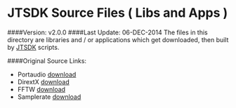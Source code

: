 # JTSDK Source Files ( Libs and Apps )
####Version: v2.0.0
####Last Update: 06-DEC-2014
The files in this directory are libraries and / or applications which get downloaded, then built by [JTSDK](https://sourceforge.net/projects/jtsdk/) scripts.

####Original Source Links:
* Portaudio [download](http://www.portaudio.com/download.html)
* DirextX [download](http://alleg.sourceforge.net/files/)
* FFTW [download](http://www.fftw.org/download.html)
* Samplerate [download](http://www.mega-nerd.com/SRC/download.html)


